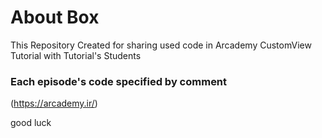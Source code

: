 
# About Box
This Repository Created for sharing used code in Arcademy CustomView Tutorial with Tutorial's Students



### Each episode's code specified by comment


(https://arcademy.ir/)


good luck
